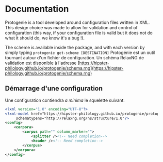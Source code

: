 # Documentation

Protogenie is a tool developed around configuration files written in XML. This design choice was made
to allow for validation and control of configuration (this way, if your configuration file is valid but
it does not do what it should do, we know it's a bug !).

The scheme is available inside the package, and with each version by simply typing `protogenie get-scheme [DESTINATION]`
Protogénie est un outil tournant autour d'un fichier de configuration. Un schéma RelaxNG de validation est disponible 
à l'adresse [https://hipster-philology.github.io/protogenie/schema.rng](https://hipster-philology.github.io/protogenie/schema.rng)

## Démarrage d'une configuration

Une configuration contiendra *a minima* le squelette suivant:

```xml
<?xml version="1.0" encoding="UTF-8"?>
<?xml-model href="https://hipster-philology.github.io/protogenie/protogeneia/schema.rng"
     schematypens="http://relaxng.org/ns/structure/1.0"?>
<config>
    <corpora>
        <corpus path="" column_marker="">
            <splitter /><!-- Need completion-->
            <header /><!-- Need completion-->
        </corpus>
    </corpora>
</config>
```


